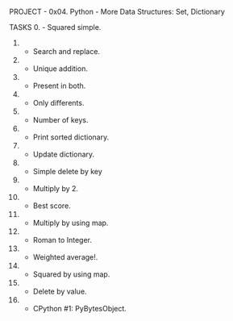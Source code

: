PROJECT - 0x04. Python - More Data Structures: Set, Dictionary

TASKS
0. - Squared simple.

1. - Search and replace.

2. - Unique addition.

3. - Present in both.

4. - Only differents. 

5. - Number of keys.

6. - Print sorted dictionary.

7. - Update dictionary.

8. - Simple delete by key

9. -  Multiply by 2.

10. - Best score.

11. - Multiply by using map.

12. - Roman to Integer.

13. - Weighted average!.

14. - Squared by using map.

15. -  Delete by value.

16. - CPython #1: PyBytesObject.


